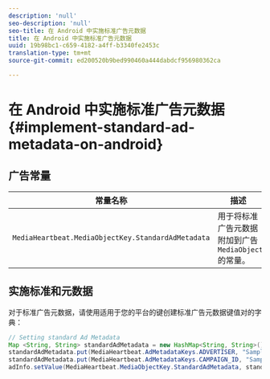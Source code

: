 ```yaml
---
description: 'null'
seo-description: 'null'
seo-title: 在 Android 中实施标准广告元数据
title: 在 Android 中实施标准广告元数据
uuid: 19b98bc1-c659-4182-a4ff-b3340fe2453c
translation-type: tm+mt
source-git-commit: ed200520b9bed990460a444dabdcf956980362ca

---
```



# 在 Android 中实施标准广告元数据{#implement-standard-ad-metadata-on-android}

## 广告常量

| 常量名称 | 描述   |
|---|---|
| `MediaHeartbeat.MediaObjectKey.StandardAdMetadata` | 用于将标准广告元数据附加到广告 `MediaObject` 的常量。 |

## 实施标准和元数据

对于标准广告元数据，请使用适用于您的平台的键创建标准广告元数据键值对的字典：

```java
// Setting standard Ad Metadata 
Map <String, String> standardAdMetadata = new HashMap<String, String>(); 
standardAdMetadata.put(MediaHeartbeat.AdMetadataKeys.ADVERTISER, "Sample Advertiser"); 
standardAdMetadata.put(MediaHeartbeat.AdMetadataKeys.CAMPAIGN_ID, "Sample Campaign"); 
adInfo.setValue(MediaHeartbeat.MediaObjectKey.StandardAdMetadata, standardAdMetadata); 
```

